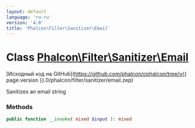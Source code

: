 ```yaml
---
layout: default
language: 'ru-ru'
version: '4.0'
title: 'Phalcon\Filter\Sanitizer\Email'
---
```

# Class [Phalcon\Filter\Sanitizer\Email](Phalcon_Filter_Sanitizer_Email)

[Исходный код на GitHub](https://github.com/phalcon/cphalcon/tree/v{{ page.version }}.0/phalcon/filter/sanitizer/email.zep)

Sanitizes an email string

### Methods

```php
public function __invoke( mixed $input ): mixed
```